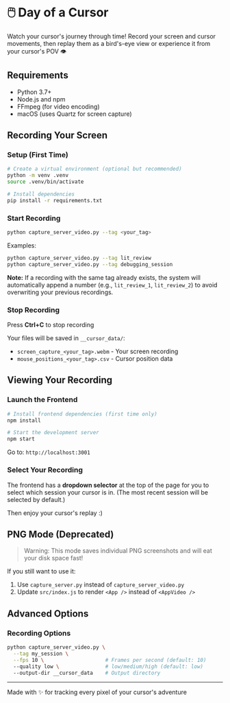# 🖱️ Day of a Cursor

Watch your cursor's journey through time! Record your screen and cursor movements, then replay them as a bird's-eye view or experience it from your cursor's POV 👁️

## Requirements

- Python 3.7+
- Node.js and npm
- FFmpeg (for video encoding)
- macOS (uses Quartz for screen capture)

## Recording Your Screen

### Setup (First Time)

```bash
# Create a virtual environment (optional but recommended)
python -m venv .venv
source .venv/bin/activate

# Install dependencies
pip install -r requirements.txt
```

### Start Recording

```bash
python capture_server_video.py --tag <your_tag>
```

Examples:

```bash
python capture_server_video.py --tag lit_review
python capture_server_video.py --tag debugging_session
```

**Note:** If a recording with the same tag already exists, the system will automatically append a number (e.g., `lit_review_1`, `lit_review_2`) to avoid overwriting your previous recordings.

### Stop Recording

Press **Ctrl+C** to stop recording

Your files will be saved in `__cursor_data/`:

- `screen_capture_<your_tag>.webm` - Your screen recording
- `mouse_positions_<your_tag>.csv` - Cursor position data

## Viewing Your Recording

### Launch the Frontend

```bash
# Install frontend dependencies (first time only)
npm install

# Start the development server
npm start
```

Go to: `http://localhost:3001`

### Select Your Recording

The frontend has a **dropdown selector** at the top of the page for you to select which session your cursor is in. (The most recent session will be selected by default.)

Then enjoy your cursor's replay :)

## PNG Mode (Deprecated)

> Warning: This mode saves individual PNG screenshots and will eat your disk space fast!

If you still want to use it:

1. Use `capture_server.py` instead of `capture_server_video.py`
2. Update `src/index.js` to render `<App />` instead of `<AppVideo />`

## Advanced Options

### Recording Options

```bash
python capture_server_video.py \
  --tag my_session \
  --fps 10 \                    # Frames per second (default: 10)
  --quality low \               # low/medium/high (default: low)
  --output-dir __cursor_data    # Output directory
```

---

Made with ✨ for tracking every pixel of your cursor's adventure

